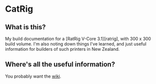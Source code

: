 # CatRig

## What is this?

My build documentation for a [RatRig V-Core 3.1][ratrig], with 300 x 300 build
volume. I'm also noting down things I've learned, and just useful information
for builders of such printers in New Zealand.

## Where's all the useful information?

You probably want the [wiki](https://github.com/kozross/CatRig/wiki).
